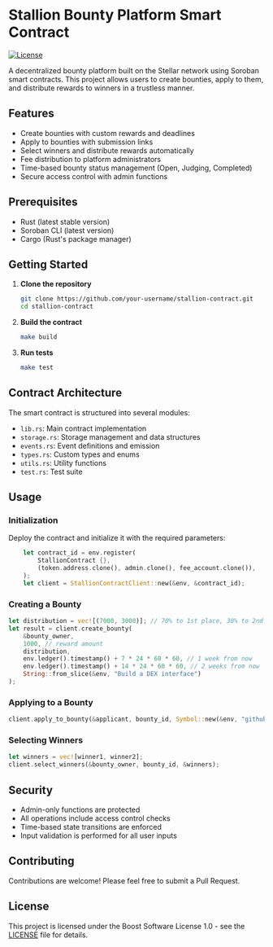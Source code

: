 # Stallion Bounty Platform Smart Contract

[![License](https://img.shields.io/badge/License-Boost_1.0-lightblue.svg)](https://www.boost.org/LICENSE_1_0.txt)

A decentralized bounty platform built on the Stellar network using Soroban smart contracts. This project allows users to create bounties, apply to them, and distribute rewards to winners in a trustless manner.

## Features

- Create bounties with custom rewards and deadlines
- Apply to bounties with submission links
- Select winners and distribute rewards automatically
- Fee distribution to platform administrators
- Time-based bounty status management (Open, Judging, Completed)
- Secure access control with admin functions

## Prerequisites

- Rust (latest stable version)
- Soroban CLI (latest version)
- Cargo (Rust's package manager)

## Getting Started

1. **Clone the repository**

   ```bash
   git clone https://github.com/your-username/stallion-contract.git
   cd stallion-contract
   ```

2. **Build the contract**

   ```bash
   make build
   ```

3. **Run tests**
   ```bash
   make test
   ```

## Contract Architecture

The smart contract is structured into several modules:

- `lib.rs`: Main contract implementation
- `storage.rs`: Storage management and data structures
- `events.rs`: Event definitions and emission
- `types.rs`: Custom types and enums
- `utils.rs`: Utility functions
- `test.rs`: Test suite

## Usage

### Initialization

Deploy the contract and initialize it with the required parameters:

```rust
    let contract_id = env.register(
        StallionContract {},
        (token.address.clone(), admin.clone(), fee_account.clone()),
    );
    let client = StallionContractClient::new(&env, &contract_id);
```

### Creating a Bounty

```rust
let distribution = vec![(7000, 3000)]; // 70% to 1st place, 30% to 2nd
let result = client.create_bounty(
    &bounty_owner,
    1000, // reward amount
    distribution,
    env.ledger().timestamp() + 7 * 24 * 60 * 60, // 1 week from now
    env.ledger().timestamp() + 14 * 24 * 60 * 60, // 2 weeks from now
    String::from_slice(&env, "Build a DEX interface")
);
```

### Applying to a Bounty

```rust
client.apply_to_bounty(&applicant, bounty_id, Symbol::new(&env, "github.com/example/submission"));
```

### Selecting Winners

```rust
let winners = vec![winner1, winner2];
client.select_winners(&bounty_owner, bounty_id, &winners);
```

## Security

- Admin-only functions are protected
- All operations include access control checks
- Time-based state transitions are enforced
- Input validation is performed for all user inputs

## Contributing

Contributions are welcome! Please feel free to submit a Pull Request.

## License

This project is licensed under the Boost Software License 1.0 - see the [LICENSE](LICENSE) file for details.
